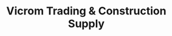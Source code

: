 ---
title: "Vicrom Trading & Construction Supply"
url: /batangas-city/vicrom-trading-and-construction-supply/
shop: trade
---
